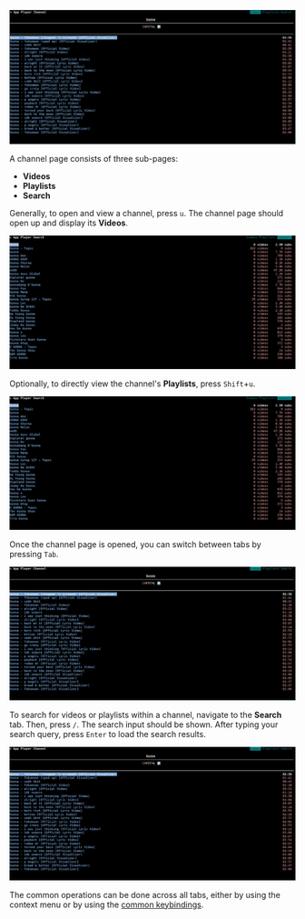 ![channel_page](../images/04_Pages/channel_page.png)

A channel page consists of three sub-pages:
- **Videos**
- **Playlists**
- **Search**

Generally, to open and view a channel, press <kbd>`u`</kbd>. 
The channel page should open up and display its **Videos**.

![channel_page_videos](../images/04_Pages/channel_page_videos.gif)

Optionally, to directly view the channel's **Playlists**, press <kbd>`Shift`</kbd>+<kbd>`u`</kbd>.

![channel_page_playlists](../images/04_Pages/channel_page_playlists.gif)

Once the channel page is opened, you can switch between tabs by pressing <kbd>`Tab`</kbd>.

![channel_page_switch](../images/04_Pages/channel_page_switch.gif)

To search for videos or playlists within a channel, navigate to the **Search** tab.
Then, press <kbd>`/`</kbd>. The search input should be shown. After typing your search query,
press <kbd>`Enter`</kbd> to load the search results.

![channel_page_search](../images/04_Pages/channel_page_search.gif)

The common operations can be done across all tabs, either by using the context menu or by using the [common keybindings](../03_Usage/02_Keybindings/01_Global_Keybindings.md#common).
